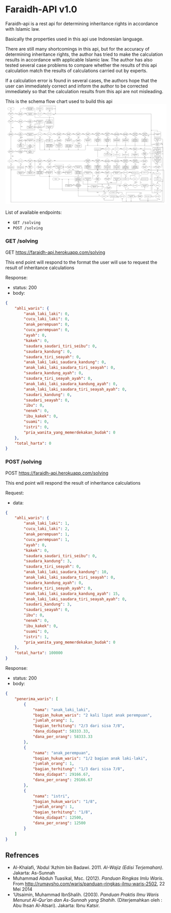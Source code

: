 # Faraidh-API v1.0

Faraidh-api is a rest api for determining inheritance rights in accordance with Islamic law.

Basically the properties used in this api use Indonesian language.

There are still many shortcomings in this api, but for the accuracy of determining inheritance rights, the author has tried to make the calculation results in accordance with applicable Islamic law. The author has also tested several case problems to compare whether the results of this api calculation match the results of calculations carried out by experts.

If a calculation error is found in several cases, the authors hope that the user can immediately correct and inform the author to be corrected immediately so that the calculation results from this api are not misleading.

This is the schema flow chart used to build this api ![faraidh_schema](./image/faraidh_schema.png)

List of available endpoints:
​
- `GET /solving`
- `POST /solving`

### GET /solving

GET https://faraidh-api.herokuapp.com/solving

This end point will respond to the format the user will use to request the result of inheritance calculations

Response:

- status: 200
- body:
  ​

```json
{
    "ahli_waris": {
        "anak_laki_laki": 0,
        "cucu_laki_laki": 0,
        "anak_perempuan": 0,
        "cucu_perempuan": 0,
        "ayah": 0,
        "kakek": 0,
        "saudara_saudari_tiri_seibu": 0,
        "saudara_kandung": 0,
        "saudara_tiri_seayah": 0,
        "anak_laki_laki_saudara_kandung": 0,
        "anak_laki_laki_saudara_tiri_seayah": 0,
        "saudara_kandung_ayah": 0,
        "saudara_tiri_seayah_ayah": 0,
        "anak_laki_laki_saudara_kandung_ayah": 0,
        "anak_laki_laki_saudara_tiri_seayah_ayah": 0,
        "saudari_kandung": 0,
        "saudari_seayah": 0,
        "ibu": 0,
        "nenek": 0,
        "ibu_kakek": 0,
        "suami": 0,
        "istri": 0,
        "pria_wanita_yang_memerdekakan_budak": 0
    },
    "total_harta": 0
}
```

### POST /solving

POST https://faraidh-api.herokuapp.com/solving

This end point will respond the result of inheritance calculations

Request:

- data:
  ​

```json
{
    "ahli_waris": {
        "anak_laki_laki": 1,
        "cucu_laki_laki": 2,
        "anak_perempuan": 1,
        "cucu_perempuan": 1,
        "ayah": 0,
        "kakek": 0,
        "saudara_saudari_tiri_seibu": 0,
        "saudara_kandung": 3,
        "saudara_tiri_seayah": 0,
        "anak_laki_laki_saudara_kandung": 10,
        "anak_laki_laki_saudara_tiri_seayah": 0,
        "saudara_kandung_ayah": 0,
        "saudara_tiri_seayah_ayah": 0,
        "anak_laki_laki_saudara_kandung_ayah": 15,
        "anak_laki_laki_saudara_tiri_seayah_ayah": 0,
        "saudari_kandung": 3,
        "saudari_seayah": 0,
        "ibu": 0,
        "nenek": 0,
        "ibu_kakek": 0,
        "suami": 0,
        "istri": 1,
        "pria_wanita_yang_memerdekakan_budak": 0
    },
    "total_harta": 100000
}
```

Response:

- status: 200
- body:
  ​

```json
{
    "penerima_waris": [
        {
            "nama": "anak_laki_laki",
            "bagian_hukum_waris": "2 kali lipat anak perempuan",
            "jumlah_orang": 1,
            "bagian_terhitung": "2/3 dari sisa 7/8",
            "dana_didapat": 58333.33,
            "dana_per_orang": 58333.33
        },
        {
            "nama": "anak_perempuan",
            "bagian_hukum_waris": "1/2 bagian anak laki-laki",
            "jumlah_orang": 1,
            "bagian_terhitung": "1/3 dari sisa 7/8",
            "dana_didapat": 29166.67,
            "dana_per_orang": 29166.67
        },
        {
            "nama": "istri",
            "bagian_hukum_waris": "1/8",
            "jumlah_orang": 1,
            "bagian_terhitung": "1/8",
            "dana_didapat": 12500,
            "dana_per_orang": 12500
        }
    ]
}
```

## Refrences

- Al-Khalafi, ‘Abdul ‘Azhim bin Badawi. 2011. *Al-Wajiz (Edisi Terjemahan)*. Jakarta: As-Sunnah
- Muhammad Abduh Tuasikal, Msc. (2012). *Panduan Ringkas Imlu Waris*. From http://rumaysho.com/waris/panduan-ringkas-ilmu-waris-2502, 22 Mei 2014
- ‘Utsaimin, Muhammad IbnShalih. (2003). *Panduan Praktis Ilmu Waris Menurut  Al-Qur’an dan As-Sunnah yang Shahih*. (Diterjemahkan oleh : Abu Ihsan Al-Atsari). Jakarta: Ibnu Katsir.
